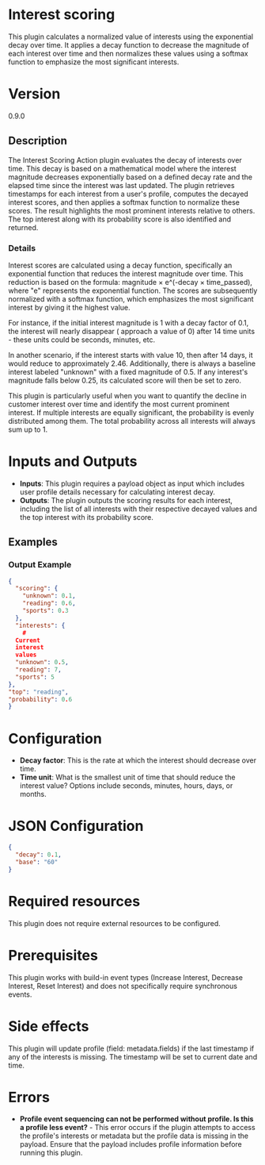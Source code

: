 # Interest scoring

This plugin calculates a normalized value of interests using the exponential decay over time. It applies a decay
function to decrease the magnitude of each interest over time and then normalizes these values using a softmax function
to emphasize the most significant interests.

# Version

0.9.0

## Description

The Interest Scoring Action plugin evaluates the decay of interests over time. This decay is based on a mathematical
model where the interest magnitude decreases exponentially based on a defined decay rate and the elapsed time since the
interest was last updated. The plugin retrieves timestamps for each interest from a user's profile, computes the decayed
interest scores, and then applies a softmax function to normalize these scores. The result highlights the most prominent
interests relative to others. The top interest along with its probability score is also identified and returned.

### Details

Interest scores are calculated using a decay function, specifically an exponential function that reduces the interest
magnitude over time. This reduction is based on the formula: magnitude × e^(-decay × time_passed), where "e" represents
the exponential function. The scores are subsequently normalized with a softmax function, which emphasizes the most
significant interest by giving it the highest value.

For instance, if the initial interest magnitude is 1 with a decay factor of 0.1, the interest will nearly disappear (
approach a value of 0) after 14 time units - these units could be seconds, minutes, etc.

In another scenario, if the interest starts with value 10, then after 14 days, it would reduce to approximately 2.46.
Additionally, there is always a baseline interest labeled "unknown" with a fixed magnitude of 0.5. If any interest's
magnitude falls below 0.25, its calculated score will then be set to zero.

This plugin is particularly useful when you want to quantify the decline in customer interest over time and identify the
most current prominent interest. If multiple interests are equally significant, the probability is evenly distributed
among them. The total probability across all interests will always sum up to 1.

# Inputs and Outputs

- __Inputs__: This plugin requires a payload object as input which includes user profile details necessary for
  calculating interest decay.
- __Outputs__: The plugin outputs the scoring results for each interest, including the list of all interests with their
  respective decayed values and the top interest with its probability score.

## Examples

### Output Example

```json
{
  "scoring": {
    "unknown": 0.1,
    "reading": 0.6,
    "sports": 0.3
  },
  "interests": {
    #
  Current
  interest
  values
  "unknown": 0.5,
  "reading": 7,
  "sports": 5
},
"top": "reading",
"probability": 0.6
}
```

# Configuration

- __Decay factor__: This is the rate at which the interest should decrease over time.
- __Time unit__: What is the smallest unit of time that should reduce the interest value? Options include seconds,
  minutes, hours, days, or months.

# JSON Configuration

```json
{
  "decay": 0.1,
  "base": "60"
}
```

# Required resources

This plugin does not require external resources to be configured.

# Prerequisites

This plugin works with build-in event types (Increase Interest, Decrease Interest, Reset Interest) and does not
specifically require synchronous events.

# Side effects

This plugin will update profile (field: metadata.fields) if the last timestamp if any of the interests is missing. The
timestamp will be set to current date and time.

# Errors

- __Profile event sequencing can not be performed without profile. Is this a profile less event?__ - This error occurs
  if the plugin attempts to access the profile's interests or metadata but the profile data is missing in the payload.
  Ensure that the payload includes profile information before running this plugin.
